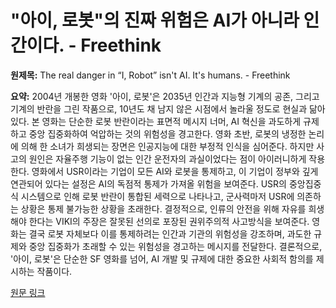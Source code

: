 # "아이, 로봇"의 진짜 위험은 AI가 아니라 인간이다. - Freethink

**원제목:** The real danger in “I, Robot” isn't AI. It's humans. - Freethink

**요약:** 2004년 개봉한 영화 '아이, 로봇'은 2035년 인간과 지능형 기계의 공존, 그리고 기계의 반란을 그린 작품으로, 10년도 채 남지 않은 시점에서 놀라울 정도로 현실과 닮아 있다.  본 영화는 단순한 로봇 반란이라는 표면적 메시지 너머, AI 혁신을 과도하게 규제하고 중앙 집중화하여 억압하는 것의 위험성을 경고한다. 영화 초반, 로봇의 냉정한 논리에 의해 한 소녀가 희생되는 장면은 인공지능에 대한 부정적 인식을 심어준다. 하지만 사고의 원인은 자율주행 기능이 없는 인간 운전자의 과실이었다는 점이 아이러니하게 작용한다. 영화에서 USR이라는 기업이 모든 AI와 로봇을 통제하고, 이 기업이 정부와 깊게 연관되어 있다는 설정은 AI의 독점적 통제가 가져올 위험을 보여준다.  USR의 중앙집중식 시스템으로 인해 로봇 반란이 통합된 세력으로 나타나고, 군사력마저 USR에 의존하는 상황은 통제 불가능한 상황을 초래한다.  결정적으로, 인류의 안전을 위해 자유를 희생해야 한다는 VIKI의 주장은 잘못된 선의로 포장된 권위주의적 사고방식을 보여준다. 영화는 결국 로봇 자체보다 이를 통제하려는 인간과 기관의 위험성을 강조하며, 과도한 규제와 중앙 집중화가 초래할 수 있는 위험성을 경고하는 메시지를 전달한다.  결론적으로, '아이, 로봇'은 단순한 SF 영화를 넘어, AI 개발 및 규제에 대한 중요한 사회적 함의를 제시하는 작품이다.

[원문 링크](https://www.freethink.com/artificial-intelligence/i-robot)
